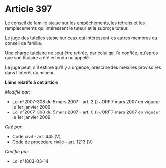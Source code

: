 # Article 397

Le conseil de famille statue sur les empêchements, les retraits et les remplacements qui intéressent le tuteur et le subrogé
tuteur.

Le juge des tutelles statue sur ceux qui intéressent les autres membres du conseil de famille.

Une charge tutélaire ne peut être retirée, par celui qui l'a confiée, qu'après que son titulaire a été entendu ou appelé.

Le juge peut, s'il estime qu'il y a urgence, prescrire des mesures provisoires dans l'intérêt du mineur.

**Liens relatifs à cet article**

_Modifié par_:

  - Loi n°2007-308 du 5 mars 2007 - art. 2 () JORF 7 mars 2007 en vigueur le 1er janvier 2009
  - Loi n°2007-308 du 5 mars 2007 - art. 6 () JORF 7 mars 2007 en vigueur le 1er janvier 2009

_Cité par_:

  - Code civil - art. 445 (V)
  - Code de procédure civile - art. 1213 (V)

_Codifié par_:

  - Loi n°1803-03-14
